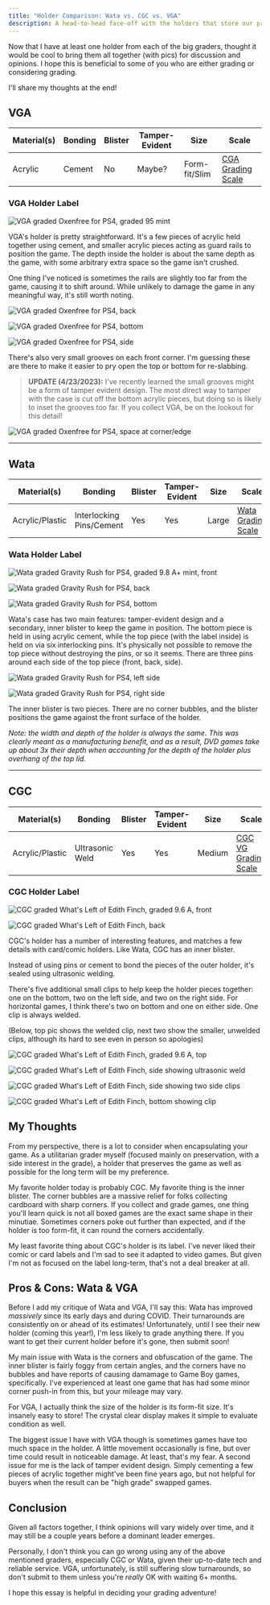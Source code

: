 ```yaml
---
title: "Holder Comparison: Wata vs. CGC vs. VGA"
description: A head-to-head face-off with the holders that store our precious games
---
```

Now that I have at least one holder from each of the big graders, thought it would be cool to bring them all together (with pics) for discussion and opinions. I hope this is beneficial to some of you who are either grading or considering grading.

I'll share my thoughts at the end!

## VGA

| Material(s) | Bonding | Blister | Tamper-Evident | Size          | Scale                                                                                             |
| ----------- | ------- | ------- | -------------- | ------------- | ------------------------------------------------------------------------------------------------- |
| Acrylic     | Cement  | No      | Maybe?         | Form-fit/Slim | [CGA Grading Scale](https://cgagrading.com/grading-scales#s-c6484255-40bd-43f9-a29a-1af7d91cd070) |

### VGA Holder Label

![VGA graded Oxenfree for PS4, graded 95 mint](/uploads/img_1112.jpeg)

VGA's holder is pretty straightforward. It's a few pieces of acrylic held together using cement, and smaller acrylic pieces acting as guard rails to position the game. The depth inside the holder is about the same depth as the game, with some arbitrary extra space so the game isn't crushed.

One thing I've noticed is sometimes the rails are slightly too far from the game, causing it to shift around. While unlikely to damage the game in any meaningful way, it's still worth noting.

![VGA graded Oxenfree for PS4, back](/uploads/img_1114.jpeg)

![VGA graded Oxenfree for PS4, bottom](/uploads/img_1113.jpeg)

![VGA graded Oxenfree for PS4, side](/uploads/img_1116.jpeg)

There's also very small grooves on each front corner. I'm guessing these are there to make it easier to pry open the top or bottom for re-slabbing.

> **UPDATE (4/23/2023):** I've recently learned the small grooves might be a form of tamper evident design. The most direct way to tamper with the case is cut off the bottom acrylic pieces, but doing so is likely to inset the grooves too far. If you collect VGA, be on the lookout for this detail!

![VGA graded Oxenfree for PS4, space at corner/edge](/uploads/img_1115.jpeg)

- - -

## Wata

| Material(s)     | Bonding                  | Blister | Tamper-Evident | Size  | Scale                                                                 |
| --------------- | ------------------------ | ------- | -------------- | ----- | --------------------------------------------------------------------- |
| Acrylic/Plastic | Interlocking Pins/Cement | Yes     | Yes            | Large | [Wata Grading Scale](https://www.watagames.com/what-we-do/wata-scale) |

### Wata Holder Label

![Wata graded Gravity Rush for PS4, graded 9.8 A+ mint, front](/uploads/img_1117.jpeg)

![Wata graded Gravity Rush for PS4, back](/uploads/img_1119.jpeg)

![Wata graded Gravity Rush for PS4, bottom](/uploads/img_1121.jpeg)

Wata's case has two main features: tamper-evident design and a secondary, inner blister to keep the game in position. The bottom piece is held in using acrylic cement, while the top piece (with the label inside) is held on via six interlocking pins. It's physically not possible to remove the top piece without destroying the pins, or so it seems. There are three pins around each side of the top piece (front, back, side).

![Wata graded Gravity Rush for PS4, left side](/uploads/img_1118.jpeg)

![Wata graded Gravity Rush for PS4, right side](/uploads/img_1120.jpeg)

The inner blister is two pieces. There are no corner bubbles, and the blister positions the game against the front surface of the holder.

*Note: the width and depth of the holder is always the same. This was clearly meant as a manufacturing benefit, and as a result, DVD games take up about 3x their depth when accounting for the depth of the holder plus overhang of the top lid.*

- - -

## CGC

| Material(s)     | Bonding         | Blister | Tamper-Evident | Size   | Scale                                                               |
| --------------- | --------------- | ------- | -------------- | ------ | ------------------------------------------------------------------- |
| Acrylic/Plastic | Ultrasonic Weld | Yes     | Yes            | Medium | [CGC VG Grading Scale](https://www.cgcvideogames.com/grading#scale) |

### CGC Holder Label

![CGC graded What's Left of Edith Finch, graded 9.6 A, front](/uploads/img_1105.jpeg)

![CGC graded What's Left of Edith Finch, back](/uploads/img_1110.jpeg)

CGC's holder has a number of interesting features, and matches a few details with card/comic holders. Like Wata, CGC has an inner blister.

Instead of using pins or cement to bond the pieces of the outer holder, it's sealed using ultrasonic welding.

There's five additional small clips to help keep the holder pieces together: one on the bottom, two on the left side, and two on the right side. For horizontal games, I think there's two on bottom and one on either side. One clip is always welded.

(Below, top pic shows the welded clip, next two show the smaller, unwelded clips, although its hard to see even in person so apologies)

![CGC graded What's Left of Edith Finch, graded 9.6 A, top](/uploads/img_1111.jpeg)

![CGC graded What's Left of Edith Finch, side showing ultrasonic weld](/uploads/img_1107.jpeg)

![CGC graded What's Left of Edith Finch, side showing two side clips](/uploads/img_1109.jpeg)

![CGC graded What's Left of Edith Finch, bottom showing clip](/uploads/img_1108.jpeg)

## My Thoughts

From my perspective, there is a lot to consider when encapsulating your game. As a utilitarian grader myself (focused mainly on preservation, with a side interest in the grade), a holder that preserves the game as well as possible for the long term will be my preference.

My favorite holder today is probably CGC. My favorite thing is the inner blister. The corner bubbles are a massive relief for folks collecting cardboard with sharp corners. If you collect and grade games, one thing you'll learn quick is not all boxed games are the exact same shape in their minutiae. Sometimes corners poke out further than expected, and if the holder is too form-fit, it can round the corners accidentally.

My least favorite thing about CGC's holder is its label. I've never liked their comic or card labels and I'm sad to see it adapted to video games. But given I'm not as focused on the label long-term, that's not a deal breaker at all.

## Pros & Cons: Wata & VGA

Before I add my critique of Wata and VGA, I'll say this: Wata has improved *massively* since its early days and during COVID. Their turnarounds are consistently on or ahead of its estimates! Unfortunately, until I see their new holder (coming this year!), I'm less likely to grade anything there. If you want to get their current holder before it's gone, then submit soon!

My main issue with Wata is the corners and obfuscation of the game. The inner blister is fairly foggy from certain angles, and the corners have no bubbles and have reports of causing damamage to Game Boy games, specifically. I've experienced at least one game that has had some minor corner push-in from this, but your mileage may vary.

For VGA, I actually think the size of the holder is its form-fit size. It's insanely easy to store! The crystal clear display makes it simple to evaluate condition as well.

The biggest issue I have with VGA though is sometimes games have too much space in the holder. A little movement occasionally is fine, but over time could result in noticeable damage. At least, that's my fear. A second issue for me is the lack of tamper evident design. Simply cementing a few pieces of acrylic together might've been fine years ago, but not helpful for buyers when the result can be "high grade" swapped games. 

## Conclusion

Given all factors together, I think opinions will vary widely over time, and it may still be a couple years before a dominant leader emerges.

Personally, I don't think you can go wrong using any of the above mentioned graders, especially CGC or Wata, given their up-to-date tech and reliable service. VGA, unfortunately, is still suffering slow turnarounds, so don't submit to them unless you're *really* OK with waiting 6+ months.

I hope this essay is helpful in deciding your grading adventure!